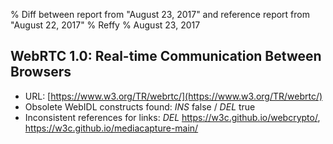 % Diff between report from "August 23, 2017" and reference report from "August 22, 2017"
% Reffy
% August 23, 2017

## WebRTC 1.0: Real-time Communication Between Browsers

- URL: [https://www.w3.org/TR/webrtc/](https://www.w3.org/TR/webrtc/)
- Obsolete WebIDL constructs found: *INS* false / *DEL* true
- Inconsistent references for links: *DEL* https://w3c.github.io/webcrypto/, https://w3c.github.io/mediacapture-main/


